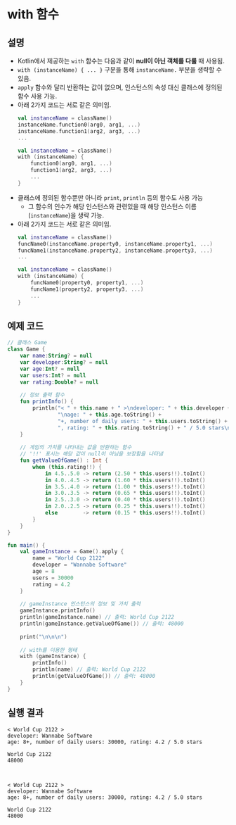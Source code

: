 # with 함수
## 설명
 * Kotlin에서 제공하는 ```with``` 함수는 다음과 같이 <b>null이 아닌 객체를 다룰</b> 때 사용됨.
 * ```with (instanceName) { ... }``` 구문을 통해 ```instanceName.``` 부분을 생략할 수 있음.
 * ```apply``` 함수와 달리 반환하는 값이 없으며, 인스턴스의 속성 대신 클래스에 정의된 함수 사용 가능.
 * 아래 2가지 코드는 서로 같은 의미임.
   ```kotlin
   val instanceName = className()
   instanceName.function0(arg0, arg1, ...)
   instanceName.function1(arg2, arg3, ...)
   ...
   ```
   ```kotlin
   val instanceName = className()
   with (instanceName) {
       function0(arg0, arg1, ...)
       function1(arg2, arg3, ...)
       ...
   }
   ```
 * 클래스에 정의된 함수뿐만 아니라 ```print```, ```println``` 등의 함수도 사용 가능
   * 그 함수의 인수가 해당 인스턴스와 관련있을 때 해당 인스턴스 이름(```instanceName```)을 생략 가능.
 * 아래 2가지 코드는 서로 같은 의미임.
   ```kotlin
   val instanceName = className()
   funcName0(instanceName.property0, instanceName.property1, ...)
   funcName1(instanceName.property2, instanceName.property3, ...) 
   ...
   ```
   ```kotlin
   val instanceName = className()
   with (instanceName) {
       funcName0(property0, property1, ...)
       funcName1(property2, property3, ...) 
       ...
   }
   ``` 

## 예제 코드
```kotlin
// 클래스 Game
class Game {
    var name:String? = null
    var developer:String? = null
    var age:Int? = null
    var users:Int? = null
    var rating:Double? = null
    
    // 정보 출력 함수
    fun printInfo() {
        println("< " + this.name + " >\ndeveloper: " + this.developer +
                "\nage: " + this.age.toString() +
                "+, number of daily users: " + this.users.toString() +
                ", rating: " + this.rating.toString() + " / 5.0 stars\n")
    }
    
    // 게임의 가치를 나타내는 값을 반환하는 함수
    // '!!' 표시는 해당 값이 null이 아님을 보장함을 나타냄
    fun getValueOfGame() : Int {
        when (this.rating!!) {
            in 4.5..5.0 -> return (2.50 * this.users!!).toInt()
            in 4.0..4.5 -> return (1.60 * this.users!!).toInt()
            in 3.5..4.0 -> return (1.00 * this.users!!).toInt()
            in 3.0..3.5 -> return (0.65 * this.users!!).toInt()
            in 2.5..3.0 -> return (0.40 * this.users!!).toInt()
            in 2.0..2.5 -> return (0.25 * this.users!!).toInt()
            else        -> return (0.15 * this.users!!).toInt()
        }
    }
}

fun main() {
    val gameInstance = Game().apply {
        name = "World Cup 2122"
        developer = "Wannabe Software"
        age = 8
        users = 30000
        rating = 4.2
    }
    
    // gameInstance 인스턴스의 정보 및 가치 출력
    gameInstance.printInfo()
    println(gameInstance.name) // 출력: World Cup 2122
    println(gameInstance.getValueOfGame()) // 출력: 48000
    
    print("\n\n\n")
    
    // with를 이용한 형태
    with (gameInstance) {
        printInfo()
        println(name) // 출력: World Cup 2122
        println(getValueOfGame()) // 출력: 48000
    }
}
```

## 실행 결과
```
< World Cup 2122 >
developer: Wannabe Software
age: 8+, number of daily users: 30000, rating: 4.2 / 5.0 stars

World Cup 2122
48000



< World Cup 2122 >
developer: Wannabe Software
age: 8+, number of daily users: 30000, rating: 4.2 / 5.0 stars

World Cup 2122
48000
```
